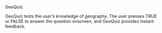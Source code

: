 GeoQuiz

GeoQuiz tests the user’s knowledge of geography. The user presses TRUE or FALSE to answer the question onscreen, and GeoQuiz provides instant feedback.
